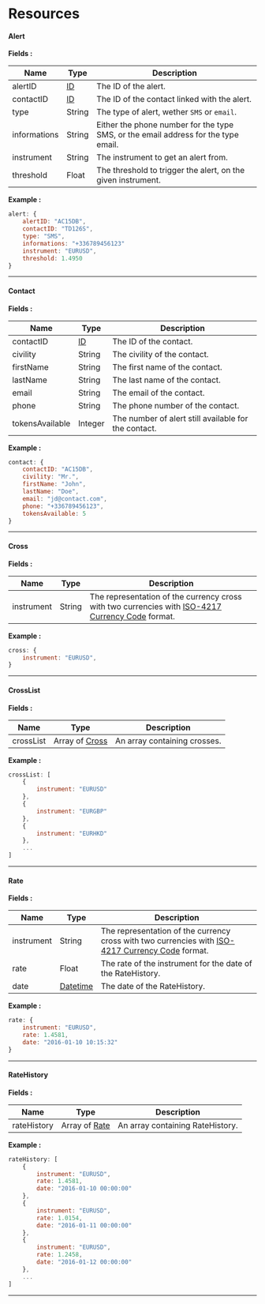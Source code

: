 # Resources

#### <a id="alert_resource"></a> Alert ####

**Fields :**

| Name | Type | Description |
|------|------|-------------|
| alertID | [ID](./types.md#id_type) | The ID of the alert. |
| contactID | [ID](./types.md#id_type) | The ID of the contact linked with the alert. |
| type | String | The type of alert, wether `SMS` or `email`. |
| informations | String | Either the phone number for the type SMS, or the email address for the type email. |
| instrument | String | The instrument to get an alert from. |
| threshold | Float | The threshold to trigger the alert, on the given instrument. |

**Example :**
```js
alert: {
	alertID: "AC15DB",
	contactID: "TD126S",
	type: "SMS",
	informations: "+336789456123"
	instrument: "EURUSD",
	threshold: 1.4950
}
```

<hr />

#### <a id="contact_resource"></a> Contact ####

**Fields :**

| Name | Type | Description |
|------|------|-------------|
| contactID | [ID](./types.md#id_type) | The ID of the contact. |
| civility | String | The civility of the contact. |
| firstName | String | The first name of the contact. |
| lastName | String | The last name of the contact. |
| email | String | The email of the contact. |
| phone | String | The phone number of the contact. |
| tokensAvailable | Integer | The number of alert still available for the contact. |

**Example :**
```js
contact: {
	contactID: "AC15DB",
	civility: "Mr.",
	firstName: "John",
	lastName: "Doe",
	email: "jd@contact.com",
	phone: "+336789456123",
	tokensAvailable: 5
}
```

<hr />

#### <a id="cross_resource"></a> Cross ####

**Fields :**

| Name | Type | Description |
|------|------|-------------|
| instrument | String | The representation of the currency cross with two currencies with [ISO-4217 Currency Code](http://www.xe.com/iso4217.php) format. |

**Example :**
```js
cross: {
	instrument: "EURUSD",
}
```

<hr />

#### <a id="crossList_resource"></a> CrossList ####

**Fields :**

| Name | Type | Description |
|------|------|-------------|
| crossList | Array of [Cross](./resources.md#cross_resource) | An array containing crosses.  |

**Example :**
```js
crossList: [
	{
		instrument: "EURUSD"
	},
	{
		instrument: "EURGBP"
	},
	{
		instrument: "EURHKD"
	},
	...
]
```

<hr />

#### <a id="rate_resource"></a> Rate ####

**Fields :**

| Name | Type | Description |
|------|------|-------------|
| instrument | String | The representation of the currency cross with two currencies with [ISO-4217 Currency Code](http://www.xe.com/iso4217.php) format. |
| rate | Float | The rate of the instrument for the date of the RateHistory. |
| date | [Datetime](./types.md#datetime_type) | The date of the RateHistory. |

**Example :**
```js
rate: {
	instrument: "EURUSD",
	rate: 1.4581,
	date: "2016-01-10 10:15:32"
}
```

<hr />

#### <a id="rateHistory_resource"></a> RateHistory ####

**Fields :**

| Name | Type | Description |
|------|------|-------------|
| rateHistory | Array of [Rate](./resources.md#rate_resource) | An array containing RateHistory.  |

**Example :**
```js
rateHistory: [
	{
		instrument: "EURUSD",
		rate: 1.4581,
		date: "2016-01-10 00:00:00"
	},
	{
		instrument: "EURUSD",
		rate: 1.0154,
		date: "2016-01-11 00:00:00"
	},
	{
		instrument: "EURUSD",
		rate: 1.2458,
		date: "2016-01-12 00:00:00"
	},
	...
]
```

<hr />